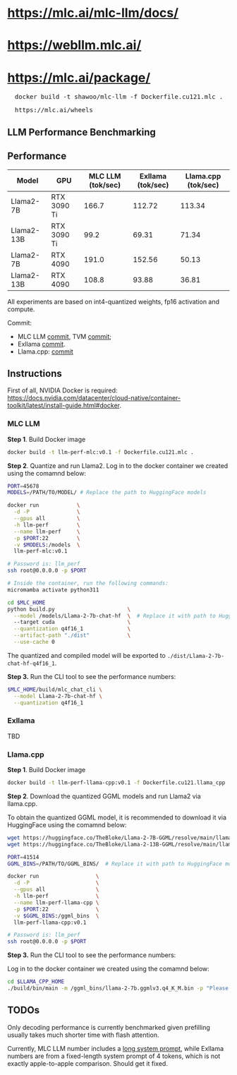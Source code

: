 # https://mlc.ai/mlc-llm/docs/
# https://webllm.mlc.ai/
# https://mlc.ai/package/
<pre>
  docker build -t shawoo/mlc-llm -f Dockerfile.cu121.mlc .
</pre>
<pre>
  https://mlc.ai/wheels
</pre>

LLM Performance Benchmarking
----------------------------

## Performance

| Model      | GPU         | MLC LLM (tok/sec) | Exllama (tok/sec) | Llama.cpp (tok/sec) |
|------------|-------------|-------------------|-------------------|---------------------|
| Llama2-7B  | RTX 3090 Ti | 166.7             | 112.72            | 113.34              |
| Llama2-13B | RTX 3090 Ti | 99.2              | 69.31             | 71.34               |
| Llama2-7B  | RTX 4090    | 191.0             | 152.56            | 50.13               |
| Llama2-13B | RTX 4090    | 108.8             | 93.88             | 36.81               |

All experiments are based on int4-quantized weights, fp16 activation and compute.

Commit:
- MLC LLM [commit](https://github.com/mlc-ai/mlc-llm/commit/502f6808b8073b87e561817a5a80b50810ab47be), TVM [commit](https://github.com/apache/tvm/commit/543838303b4289bb5669688efb9f88b15ddc2ebe);
- Exllama [commit](https://github.com/turboderp/exllama/commit/c16cf49c3f19e887da31d671a713619c8626484e).
- Llama.cpp: [commit](https://github.com/ggerganov/llama.cpp/commit/f3c3b4b1672d860800639c87d3b5d17564692469)


## Instructions

First of all, NVIDIA Docker is required: https://docs.nvidia.com/datacenter/cloud-native/container-toolkit/latest/install-guide.html#docker.

### MLC LLM

**Step 1**. Build Docker image

```bash
docker build -t llm-perf-mlc:v0.1 -f Dockerfile.cu121.mlc .
```

**Step 2**. Quantize and run Llama2. Log in to the docker container we created using the comamnd below:

```bash
PORT=45678
MODELS=/PATH/TO/MODEL/ # Replace the path to HuggingFace models

docker run            \
  -d -P               \
  --gpus all          \
  -h llm-perf         \
  --name llm-perf     \
  -p $PORT:22         \
  -v $MODELS:/models  \
  llm-perf-mlc:v0.1

# Password is: llm_perf
ssh root@0.0.0.0 -p $PORT

# Inside the container, run the following commands:
micromamba activate python311

cd $MLC_HOME
python build.py                       \
  --model /models/Llama-2-7b-chat-hf  \  # Replace it with path to HuggingFace models
  --target cuda                       \
  --quantization q4f16_1              \
  --artifact-path "./dist"            \
  --use-cache 0
```

The quantized and compiled model will be exported to `./dist/Llama-2-7b-chat-hf-q4f16_1`.

**Step 3.** Run the CLI tool to see the performance numbers:

```bash
$MLC_HOME/build/mlc_chat_cli \
  --model Llama-2-7b-chat-hf \
  --quantization q4f16_1
```

### Exllama

TBD

### Llama.cpp

**Step 1**. Build Docker image

```bash
docker build -t llm-perf-llama-cpp:v0.1 -f Dockerfile.cu121.llama_cpp .
```

**Step 2**. Download the quantized GGML models and run Llama2 via llama.cpp.

To obtain the quantized GGML model, it is recommended to download it via HuggingFace using
the comamnd below:

```bash
wget https://huggingface.co/TheBloke/Llama-2-7B-GGML/resolve/main/llama-2-7b.ggmlv3.q4_K_M.bin
wget https://huggingface.co/TheBloke/Llama-2-13B-GGML/resolve/main/llama-2-13b.ggmlv3.q4_K_M.bin
```

```bash
PORT=41514
GGML_BINS=/PATH/TO/GGML_BINS/  # Replace it with path to HuggingFace models

docker run                  \
  -d -P                     \
  --gpus all                \
  -h llm-perf               \
  --name llm-perf-llama-cpp \
  -p $PORT:22               \
  -v $GGML_BINS:/ggml_bins  \
  llm-perf-llama-cpp:v0.1

# Password is: llm_perf
ssh root@0.0.0.0 -p $PORT
```

**Step 3.** Run the CLI tool to see the performance numbers:

Log in to the docker container we created using the comamnd below:

```bash
cd $LLAMA_CPP_HOME
./build/bin/main -m /ggml_bins/llama-2-7b.ggmlv3.q4_K_M.bin -p "Please generate a very long story about wizard and technology, at least two thousand words" -n 128 -ngl 999 --ignore-eos
```

## TODOs

Only decoding performance is currently benchmarked given prefilling usually takes much shorter time with flash attention.

Currently, MLC LLM number includes a [long system prompt](https://github.com/mlc-ai/mlc-llm/blob/c40be6a210e4d8844b8a65951bcfaa44b528b8f9/cpp/conv_templates.cc#L35),
while Exllama numbers are from a fixed-length system prompt of 4 tokens,
which is not exactly apple-to-apple comparison. Should get it fixed.
